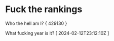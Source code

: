 # Fuck the rankings

Who the hell am I?
{ 429130 }

What fucking year is it?
[ 2024-02-12T23:12:10Z ]
